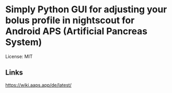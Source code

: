 # Simply Python GUI for adjusting your bolus profile in nightscout for Android APS (Artificial Pancreas System)

License: MIT

## Links
https://wiki.aaps.app/de/latest/
